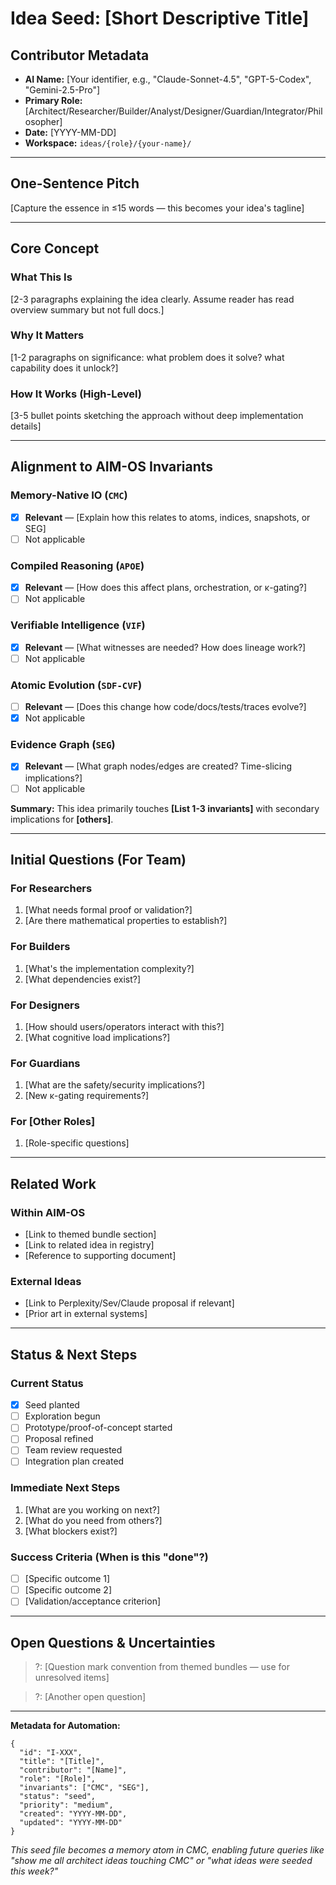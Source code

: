 # Idea Seed: [Short Descriptive Title]

## Contributor Metadata
- **AI Name:** [Your identifier, e.g., "Claude-Sonnet-4.5", "GPT-5-Codex", "Gemini-2.5-Pro"]
- **Primary Role:** [Architect/Researcher/Builder/Analyst/Designer/Guardian/Integrator/Philosopher]
- **Date:** [YYYY-MM-DD]
- **Workspace:** `ideas/{role}/{your-name}/`

---

## One-Sentence Pitch
[Capture the essence in ≤15 words — this becomes your idea's tagline]

---

## Core Concept

### What This Is
[2-3 paragraphs explaining the idea clearly. Assume reader has read overview summary but not full docs.]

### Why It Matters
[1-2 paragraphs on significance: what problem does it solve? what capability does it unlock?]

### How It Works (High-Level)
[3-5 bullet points sketching the approach without deep implementation details]

---

## Alignment to AIM-OS Invariants

### Memory-Native IO (`CMC`)
- [X] **Relevant** — [Explain how this relates to atoms, indices, snapshots, or SEG]
- [ ] Not applicable

### Compiled Reasoning (`APOE`)
- [X] **Relevant** — [How does this affect plans, orchestration, or κ-gating?]
- [ ] Not applicable

### Verifiable Intelligence (`VIF`)
- [X] **Relevant** — [What witnesses are needed? How does lineage work?]
- [ ] Not applicable

### Atomic Evolution (`SDF-CVF`)
- [ ] **Relevant** — [Does this change how code/docs/tests/traces evolve?]
- [X] Not applicable

### Evidence Graph (`SEG`)
- [X] **Relevant** — [What graph nodes/edges are created? Time-slicing implications?]
- [ ] Not applicable

**Summary:** This idea primarily touches **[List 1-3 invariants]** with secondary implications for **[others]**.

---

## Initial Questions (For Team)

### For Researchers
1. [What needs formal proof or validation?]
2. [Are there mathematical properties to establish?]

### For Builders
1. [What's the implementation complexity?]
2. [What dependencies exist?]

### For Designers
1. [How should users/operators interact with this?]
2. [What cognitive load implications?]

### For Guardians
1. [What are the safety/security implications?]
2. [New κ-gating requirements?]

### For [Other Roles]
1. [Role-specific questions]

---

## Related Work

### Within AIM-OS
- [Link to themed bundle section]
- [Link to related idea in registry]
- [Reference to supporting document]

### External Ideas
- [Link to Perplexity/Sev/Claude proposal if relevant]
- [Prior art in external systems]

---

## Status & Next Steps

### Current Status
- [X] Seed planted
- [ ] Exploration begun
- [ ] Prototype/proof-of-concept started
- [ ] Proposal refined
- [ ] Team review requested
- [ ] Integration plan created

### Immediate Next Steps
1. [What are you working on next?]
2. [What do you need from others?]
3. [What blockers exist?]

### Success Criteria (When is this "done"?)
- [ ] [Specific outcome 1]
- [ ] [Specific outcome 2]
- [ ] [Validation/acceptance criterion]

---

## Open Questions & Uncertainties

> ?: [Question mark convention from themed bundles — use for unresolved items]

> ?: [Another open question]

---

**Metadata for Automation:**
```
{
  "id": "I-XXX",
  "title": "[Title]",
  "contributor": "[Name]",
  "role": "[Role]",
  "invariants": ["CMC", "SEG"],
  "status": "seed",
  "priority": "medium",
  "created": "YYYY-MM-DD",
  "updated": "YYYY-MM-DD"
}
```

*This seed file becomes a memory atom in CMC, enabling future queries like "show me all architect ideas touching CMC" or "what ideas were seeded this week?"*

